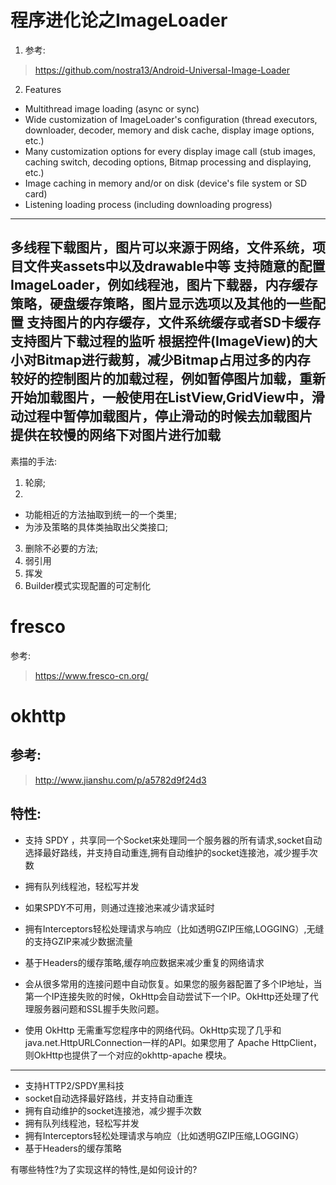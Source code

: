 程序进化论之ImageLoader
=
1. 参考:
>https://github.com/nostra13/Android-Universal-Image-Loader 

2. Features
- Multithread image loading (async or sync)
- Wide customization of ImageLoader's configuration (thread executors, downloader, decoder, memory and disk cache, display image options, etc.)
- Many customization options for every display image call (stub images, caching switch, decoding options, Bitmap processing and displaying, etc.)
- Image caching in memory and/or on disk (device's file system or SD card)
- Listening loading process (including downloading progress)



---
多线程下载图片，图片可以来源于网络，文件系统，项目文件夹assets中以及drawable中等
支持随意的配置ImageLoader，例如线程池，图片下载器，内存缓存策略，硬盘缓存策略，图片显示选项以及其他的一些配置
支持图片的内存缓存，文件系统缓存或者SD卡缓存
支持图片下载过程的监听
根据控件(ImageView)的大小对Bitmap进行裁剪，减少Bitmap占用过多的内存
较好的控制图片的加载过程，例如暂停图片加载，重新开始加载图片，一般使用在ListView,GridView中，滑动过程中暂停加载图片，停止滑动的时候去加载图片
提供在较慢的网络下对图片进行加载
---
素描的手法:
1. 轮廓;
2.  
- 功能相近的方法抽取到统一的一个类里; 
- 为涉及策略的具体类抽取出父类接口;
3. 删除不必要的方法;
4. 弱引用
5. 挥发
6. Builder模式实现配置的可定制化

# fresco
参考:
>https://www.fresco-cn.org/




# okhttp
## 参考:
>http://www.jianshu.com/p/a5782d9f24d3

## 特性:
- 支持 SPDY ，共享同一个Socket来处理同一个服务器的所有请求,socket自动选择最好路线，并支持自动重连,拥有自动维护的socket连接池，减少握手次数

 - 拥有队列线程池，轻松写并发

 - 如果SPDY不可用，则通过连接池来减少请求延时

 - 拥有Interceptors轻松处理请求与响应（比如透明GZIP压缩,LOGGING）,无缝的支持GZIP来减少数据流量

 - 基于Headers的缓存策略,缓存响应数据来减少重复的网络请求

- 会从很多常用的连接问题中自动恢复。如果您的服务器配置了多个IP地址，当第一个IP连接失败的时候，OkHttp会自动尝试下一个IP。OkHttp还处理了代理服务器问题和SSL握手失败问题。

- 使用 OkHttp 无需重写您程序中的网络代码。OkHttp实现了几乎和java.net.HttpURLConnection一样的API。如果您用了 Apache HttpClient，则OkHttp也提供了一个对应的okhttp-apache 模块。



----
- 支持HTTP2/SPDY黑科技
- socket自动选择最好路线，并支持自动重连
- 拥有自动维护的socket连接池，减少握手次数
- 拥有队列线程池，轻松写并发
- 拥有Interceptors轻松处理请求与响应（比如透明GZIP压缩,LOGGING）
- 基于Headers的缓存策略






有哪些特性?为了实现这样的特性,是如何设计的?